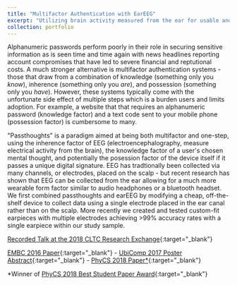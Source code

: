 ```yaml
---
title: "Multifactor Authentication with EarEEG"
excerpt: "Utilizing brain activity measured from the ear for usable and secure authentication.<br/><img src='/images/projects_eareegauth.png'>"
collection: portfolio
---
```


Alphanumeric passwords perform poorly in their role in securing sensitive information as is seen time and time again with news headlines reporting account compromises that have led to severe financial and reptutional costs. A much stronger alternative is multifactor authentication systems - those that draw from a combination of knowledge (something only you _know_), inherence (something only you _are_), and possession (something only you _have_). However, these systems typically come with the unfortunate side effect of multiple steps which is a burden users and limits adoption. For example, a website that that requires an alphanumeric password (knowledge factor) and a text code sent to your mobile phone (possession factor) is cumbersome to many.

"Passthoughts" is a paradigm aimed at being both multifactor and one-step, using the inherence factor of EEG (electroencephalography, measure electrical activity from the brain), the knowledge factor of a user's chosen mental thought, and potentially the posession factor of the device itself if it passes a unique digital signature. EEG has tradtionally been collected via many channels, or electrodes, placed on the scalp - but recent research has shown that EEG can be collected from the ear allowing for a much more wearable form factor similar to audio headphones or a bluetooth headset. We first combined passthoughts and earEEG by modifying a cheap, off-the-shelf device to collect data using a single electrode placed in the ear canal rather than on the scalp. More recently we created and tested custom-fit earpieces with multiple electrodes achieving >99% accuracy rates with a single earpiece within our study sample.

[Recorded Talk at the 2018 CLTC Research Exchange](https://www.youtube.com/watch?v=ie4d1Yy0mdU){:target="_blank"}

[EMBC 2016 Paper](/files/Curran_EMBC2016.pdf){:target="_blank"} - [UbiComp 2017 Poster Abstract](/files/Curran_UbiComp2017.pdf){:target="_blank"} - [PhyCS 2018 Paper*](/files/Curran_PhyCS2018.pdf){:target="_blank"}

*Winner of [PhyCS 2018 Best Student Paper Award](http://www.neurophycs.org/PreviousAwards.aspx){:target="_blank"}
